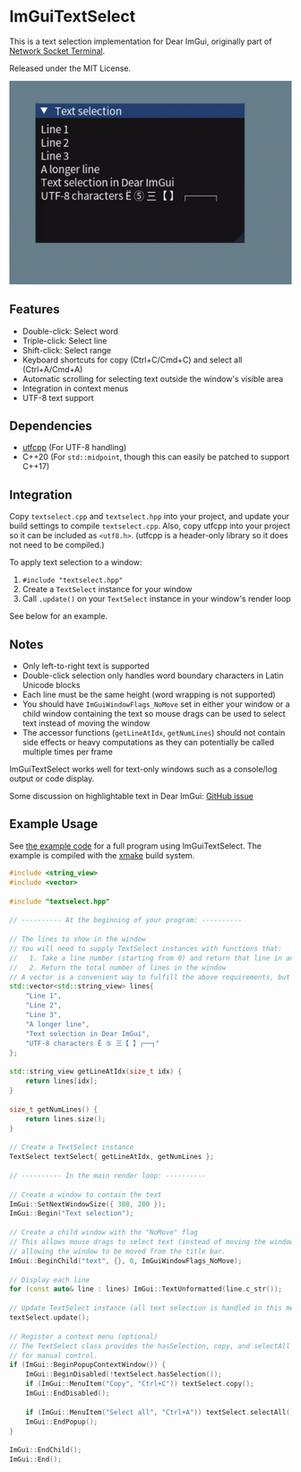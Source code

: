 # ImGuiTextSelect

This is a text selection implementation for Dear ImGui, originally part of [Network Socket Terminal](https://github.com/NSTerminal/terminal).

Released under the MIT License.

![Demo](example/demo.gif)

## Features

- Double-click: Select word
- Triple-click: Select line
- Shift-click: Select range
- Keyboard shortcuts for copy (Ctrl+C/Cmd+C) and select all (Ctrl+A/Cmd+A)
- Automatic scrolling for selecting text outside the window's visible area
- Integration in context menus
- UTF-8 text support

## Dependencies

- [utfcpp](https://github.com/nemtrif/utfcpp) (For UTF-8 handling)
- C++20 (For `std::midpoint`, though this can easily be patched to support C++17)

## Integration

Copy `textselect.cpp` and `textselect.hpp` into your project, and update your build settings to compile `textselect.cpp`. Also, copy utfcpp into your project so it can be included as `<utf8.h>`. (utfcpp is a header-only library so it does not need to be compiled.)

To apply text selection to a window:

1. `#include "textselect.hpp"`
2. Create a `TextSelect` instance for your window
3. Call `.update()` on your `TextSelect` instance in your window's render loop

See below for an example.

## Notes

- Only left-to-right text is supported
- Double-click selection only handles word boundary characters in Latin Unicode blocks
- Each line must be the same height (word wrapping is not supported)
- You should have `ImGuiWindowFlags_NoMove` set in either your window or a child window containing the text so mouse drags can be used to select text instead of moving the window
- The accessor functions (`getLineAtIdx`, `getNumLines`) should not contain side effects or heavy computations as they can potentially be called multiple times per frame

ImGuiTextSelect works well for text-only windows such as a console/log output or code display.

Some discussion on highlightable text in Dear ImGui: [GitHub issue](https://github.com/ocornut/imgui/issues/950)

## Example Usage

See [the example code](example/main.cpp) for a full program using ImGuiTextSelect. The example is compiled with the [xmake](https://xmake.io) build system.

```cpp
#include <string_view>
#include <vector>

#include "textselect.hpp"

// ---------- At the beginning of your program: ----------

// The lines to show in the window
// You will need to supply TextSelect instances with functions that:
//   1. Take a line number (starting from 0) and return that line in an std::string_view
//   2. Return the total number of lines in the window
// A vector is a convenient way to fulfill the above requirements, but you may use whatever you like.
std::vector<std::string_view> lines{
    "Line 1",
    "Line 2",
    "Line 3",
    "A longer line",
    "Text selection in Dear ImGui",
    "UTF-8 characters Ë ⑤ 三【 】┌──┐"
};

std::string_view getLineAtIdx(size_t idx) {
    return lines[idx];
}

size_t getNumLines() {
    return lines.size();
}

// Create a TextSelect instance
TextSelect textSelect{ getLineAtIdx, getNumLines };

// ---------- In the main render loop: ----------

// Create a window to contain the text
ImGui::SetNextWindowSize({ 300, 200 });
ImGui::Begin("Text selection");

// Create a child window with the "NoMove" flag
// This allows mouse drags to select text (instead of moving the window), while still
// allowing the window to be moved from the title bar.
ImGui::BeginChild("text", {}, 0, ImGuiWindowFlags_NoMove);

// Display each line
for (const auto& line : lines) ImGui::TextUnformatted(line.c_str());

// Update TextSelect instance (all text selection is handled in this method)
textSelect.update();

// Register a context menu (optional)
// The TextSelect class provides the hasSelection, copy, and selectAll methods
// for manual control.
if (ImGui::BeginPopupContextWindow()) {
    ImGui::BeginDisabled(!textSelect.hasSelection());
    if (ImGui::MenuItem("Copy", "Ctrl+C")) textSelect.copy();
    ImGui::EndDisabled();

    if (ImGui::MenuItem("Select all", "Ctrl+A")) textSelect.selectAll();
    ImGui::EndPopup();
}

ImGui::EndChild();
ImGui::End();
```
